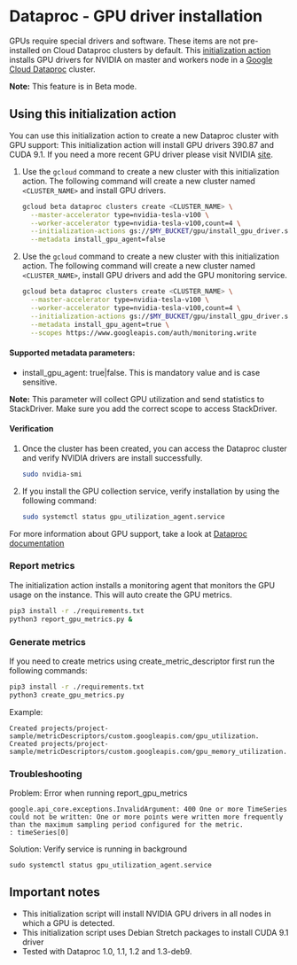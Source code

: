 # Dataproc - GPU driver installation

GPUs require special drivers and software. These items are not pre-installed on Cloud Dataproc clusters by default.
This [initialization action](https://cloud.google.com/dataproc/init-actions) installs GPU drivers for NVIDIA
on master and workers node in a [Google Cloud Dataproc](https://cloud.google.com/dataproc) cluster.

**Note:** This feature is in Beta mode.

## Using this initialization action

You can use this initialization action to create a new Dataproc cluster with GPU support:
This initialization action will install GPU drivers 390.87 and CUDA 9.1. If you need a more recent
GPU driver please visit NVIDIA [site](https://www.nvidia.com/Download/index.aspx?lang=en-us).

1. Use the `gcloud` command to create a new cluster with this initialization action. The following command will create a new cluster named `<CLUSTER_NAME>` and install GPU drivers.
   
    ```bash
    gcloud beta dataproc clusters create <CLUSTER_NAME> \
      --master-accelerator type=nvidia-tesla-v100 \
      --worker-accelerator type=nvidia-tesla-v100,count=4 \
      --initialization-actions gs://$MY_BUCKET/gpu/install_gpu_driver.sh \
      --metadata install_gpu_agent=false
    ```

2. Use the `gcloud` command to create a new cluster with this initialization action. The following command will create a new cluster named `<CLUSTER_NAME>`, install GPU drivers and add the GPU monitoring service.
  
    ```bash
    gcloud beta dataproc clusters create <CLUSTER_NAME> \
      --master-accelerator type=nvidia-tesla-v100 \
      --worker-accelerator type=nvidia-tesla-v100,count=4 \
      --initialization-actions gs://$MY_BUCKET/gpu/install_gpu_driver.sh \
      --metadata install_gpu_agent=true \
      --scopes https://www.googleapis.com/auth/monitoring.write
    ```
    

#### Supported metadata parameters:
    
  - install_gpu_agent: true|false. This is mandatory value and is case sensitive.
     
  **Note:** This parameter will collect GPU utilization and send statistics to StackDriver. 
            Make sure you add the correct scope to access StackDriver.
    
#### Verification

1. Once the cluster has been created, you can access the Dataproc cluster and verify NVIDIA drivers are install successfully.

    ```bash
    sudo nvidia-smi
    ```
    
2. If you install the GPU collection service, verify installation by using the following command:
    ```bash
    sudo systemctl status gpu_utilization_agent.service
    ```
    
For more information about GPU support, take a look at [Dataproc documentation](https://cloud.google.com/dataproc/docs/concepts/compute/gpus)

### Report metrics

The initialization action installs a monitoring agent that monitors the GPU usage on the instance.
This will auto create the GPU metrics.

```bash
pip3 install -r ./requirements.txt
python3 report_gpu_metrics.py &
```

### Generate metrics

If you need to create metrics using create_metric_descriptor first run the following commands:

```bash
pip3 install -r ./requirements.txt
python3 create_gpu_metrics.py
```
Example:

```
Created projects/project-sample/metricDescriptors/custom.googleapis.com/gpu_utilization.
Created projects/project-sample/metricDescriptors/custom.googleapis.com/gpu_memory_utilization.
```

### Troubleshooting


Problem: Error when running report_gpu_metrics

```
google.api_core.exceptions.InvalidArgument: 400 One or more TimeSeries could not be written: One or more points were written more frequently than the maximum sampling period configured for the metric.
: timeSeries[0]
```

Solution:
Verify service is running in background

```
sudo systemctl status gpu_utilization_agent.service
```

## Important notes

* This initialization script will install NVIDIA GPU drivers in all nodes in which a GPU is detected.
* This initialization script uses Debian Stretch packages to install CUDA 9.1 driver
* Tested with Dataproc 1.0, 1.1, 1.2 and 1.3-deb9.